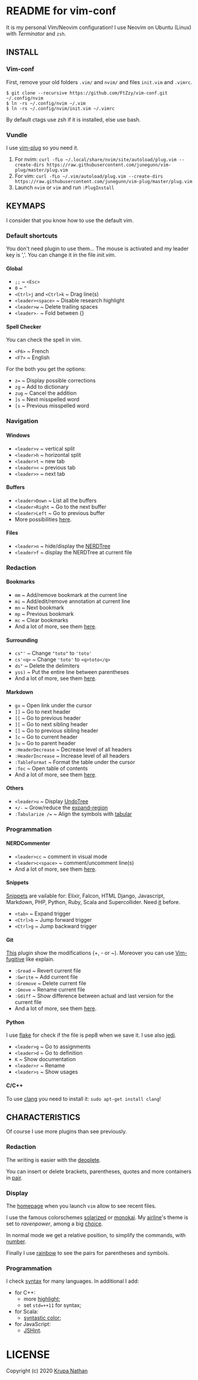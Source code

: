 # README for vim-conf

It is my personal Vim/Neovim configuration! I use Neovim on Ubuntu (Linux) with _Terminator_ and `zsh`.





## INSTALL

### Vim-conf

First, remove your old folders `.vim/` and `nvim/` and files `init.vim` and `.vimrc`.
```
$ git clone --recursive https://github.com/FtZzy/vim-conf.git ~/.config/nvim
$ ln -rs ~/.config/nvim ~/.vim
$ ln -rs ~/.config/nvim/init.vim ~/.vimrc
```
By default ctags use zsh if it is installed, else use bash.



### Vundle

I use [vim-plug](https://github.com/junegunn/vim-plug) so you need it.

1. For nvim: `curl -fLo ~/.local/share/nvim/site/autoload/plug.vim --create-dirs https://raw.githubusercontent.com/junegunn/vim-plug/master/plug.vim`
1. For vim: `curl -fLo ~/.vim/autoload/plug.vim --create-dirs https://raw.githubusercontent.com/junegunn/vim-plug/master/plug.vim`
1. Launch `nvim` or `vim` and run `:PlugInstall`




## KEYMAPS

I consider that you know how to use the default vim.



### Default shortcuts

You don't need plugin to use them...
The mouse is activated and my leader key is ','. You can change it in the file _init.vim_.


#### Global

* `;;` ~ `<Esc>`
* `0` ~ `^`
* `<Ctrl>j` and `<Ctrl>k` ~ Drag line(s)
* `<leader><space>` ~ Disable research highlight
* `<leader>w` ~ Delete trailing spaces
* `<leader>-` ~ Fold between {}


#### Spell Checker

You can check the spell in vim.

* `<F6>` ~ French
* `<F7>` ~ English

For the both you get the options:

* `z=` ~ Display possible corrections
* `zg` ~ Add to dictionary
* `zug` ~ Cancel the addition
* `]s` ~ Next misspelled word
* `[s` ~ Previous misspelled word



### Navigation

#### Windows

* `<leader>v` ~ vertical split
* `<leader>h` ~ horizontal split
* `<leader>t` ~ new tab
* `<leader><` ~ previous tab
* `<leader>>` ~ next tab


#### Buffers

* `<leader>Down` ~ List all the buffers
* `<leader>Right` ~ Go to the next buffer
* `<leader>Left` ~ Go to previous buffer
* More possibilities [here](https://github.com/corntrace/bufexplorer).


#### Files

* `<leader>n` ~ hide/display the [NERDTree](https://github.com/scrooloose/nerdtree)
* `<leader>f` ~ display the NERDTree at current file



### Redaction

#### Bookmarks

* `mm` ~ Add/remove bookmark at the current line
* `mi` ~ Add/edit/remove annotation at current line
* `mn` ~ Next bookmark
* `mp` ~ Previous bookmark
* `mc` ~ Clear bookmarks
* And a lot of more, see them [here](https://github.com/MattesGroeger/vim-bookmarks).


#### Surrounding

* `cs"'` ~ Change `"toto"` to `'toto'`
* `cs'<q>` ~ Change `'toto'` to `<q>toto</q>`
* `ds"` ~ Delete the delimiters
* `yss)` ~ Put the entire line between parentheses
* And a lot of more, see them [here](https://github.com/tpope/vim-surround).


#### Markdown

* `gx` ~ Open link under the cursor
* `]]` ~ Go to next header
* `[[` ~ Go to previous header
* `][` ~ Go to next sibling header
* `[]` ~ Go to previous sibling header
* `]c` ~ Go to current header
* `]u` ~ Go to parent header
* `:HeaderDecrease` ~ Decrease level of all headers
* `:HeaderIncrease` ~ Increase level of all headers
* `:TableFormat` ~ Format the table under the cursor
* `:Toc` ~ Open table of contents
* And a lot of more, see them [here](https://github.com/plasticboy/vim-markdown).


#### Others

* `<leader>u` ~ Display [UndoTree](https://github.com/mbbill/undotree)
* `+/-` ~ Grow/reduce the [expand-region](https://github.com/terryma/vim-expand-region)
* `:Tabularize /=` ~ Align the symbols with [tabular](https://github.com/godlygeek/tabular)



### Programmation

#### NERDCommenter

* `<leader>cc` ~ comment in visual mode
* `<leader>c<space>` ~ comment/uncomment line(s)
* And a lot of more, see them [here](https://github.com/scrooloose/nerdcommenter).


#### Snippets

[Snippets](https://github.com/honza/vim-snippets) are vailable for: Elixir, Falcon, HTML Django, Javascript, Markdown, PHP, Python, Ruby, Scala and Supercollider. Need [it](https://github.com/SirVer/ultisnips) before.

* `<tab>` ~ Expand trigger
* `<Ctrl>b` ~ Jump forward trigger
* `<Ctrl>g` ~ Jump backward trigger


#### Git

[This](https://github.com/airblade/vim-gitgutter) plugin show the modifications (+, - or ~).
Moreover you can use [Vim-fugitive](https://github.com/tpope/vim-fugitive) like explain.

* `:Gread` ~ Revert current file
* `:Gwrite` ~ Add current file
* `:Gremove` ~ Delete current file
* `:Gmove` ~ Rename current file
* `:Gdiff` ~ Show difference between actual and last version for the current file
* And a lot of more, see them [here](http://vimcasts.org/episodes/fugitive-vim---a-complement-to-command-line-git/).


#### Python

I use [flake](https://github.com/andviro/flake8-vim) for check if the file is pep8 when we save it. I use also [jedi](https://github.com/davidhalter/jedi-vim).

* `<leader>g` ~ Go to assignments
* `<leader>d` ~ Go to definition
* `K` ~ Show documentation
* `<leader>r` ~ Rename
* `<leader>s` ~ Show usages


#### C/C++

To use [clang](https://github.com/justmao945/vim-clang) you need to install it: `sudo apt-get install clang`!




## CHARACTERISTICS

Of course I use more plugins than see previously.



### Redaction

The writing is easier with the [deoplete](https://github.com/Shougo/deoplete.nvim).

You can insert or delete brackets, parentheses, quotes and more containers in [pair](https://github.com/jiangmiao/auto-pairs).


### Display

The [homepage](https://github.com/mhinz/vim-startify) when you launch `vim` allow to see recent files.

I use the famous colorschemes [solarized](https://github.com/altercation/vim-colors-solarized) or [monokai](https://github.com/sickill/vim-monokai). My [airline](https://github.com/vim-airline/vim-airline)'s theme is set to _ravenpower_, among a big [choice](https://github.com/vim-airline/vim-airline-themes).

In normal mode we get a relative position, to simplify the commands, with [number](https://github.com/myusuf3/numbers.vim).

Finally I use [rainbow](https://github.com/luochen1990/rainbow) to see the pairs for parentheses and symbols.



### Programmation

I check [syntax](https://github.com/scrooloose/syntastic) for many languages.
In additional I add:

* for C++:
    * more [highlight](https://github.com/octol/vim-cpp-enhanced-highlight);
    * set `std=++11` for syntax;
* for Scala:
    * [syntastic color](https://github.com/derekwyatt/vim-scala);
* for JavaScript:
    * [JSHint](https://github.com/Shutnik/jshint2.vim).





# LICENSE
Copyright (c) 2020 [Krupa Nathan](https://github.com/FtZzy)

